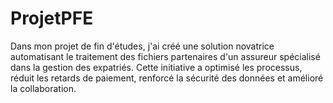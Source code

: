 # ProjetPFE
Dans mon projet de fin d'études, j'ai créé une solution novatrice automatisant le traitement des fichiers  partenaires d'un assureur spécialisé dans la gestion des expatriés. Cette initiative a optimisé les processus, réduit  les retards de paiement, renforcé la sécurité des données et amélioré la collaboration.
